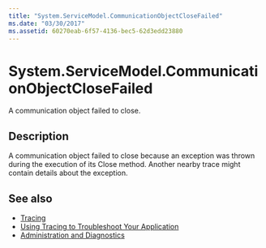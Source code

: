 ```yaml
---
title: "System.ServiceModel.CommunicationObjectCloseFailed"
ms.date: "03/30/2017"
ms.assetid: 60270eab-6f57-4136-bec5-62d3edd23880
---
```

# System.ServiceModel.CommunicationObjectCloseFailed
A communication object failed to close.  
  
## Description  
 A communication object failed to close because an exception was thrown during the execution of its Close method. Another nearby trace might contain details about the exception.  
  
## See also

- [Tracing](index.md)
- [Using Tracing to Troubleshoot Your Application](using-tracing-to-troubleshoot-your-application.md)
- [Administration and Diagnostics](../index.md)
